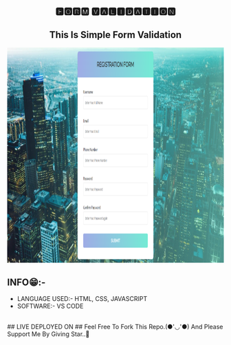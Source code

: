 <h2 align="center">🅵🅾🆁🅼 🆅🅰🅻🅸🅳🅰🆃🅸🅾🅽</h2>
<h2 align="center">This Is Simple Form Validation</h2>

<img src="form.png" width="100%" height="500px" />

<h2>INFO😁:-</h2>
<ul>
<li>LANGUAGE USED:- HTML, CSS, JAVASCRIPT</li>
<li>SOFTWARE:- VS CODE</li><br></ul>
## LIVE DEPLOYED ON
## Feel Free To Fork This Repo.(●'◡'●) And Please Support Me By Giving Star..🎇
